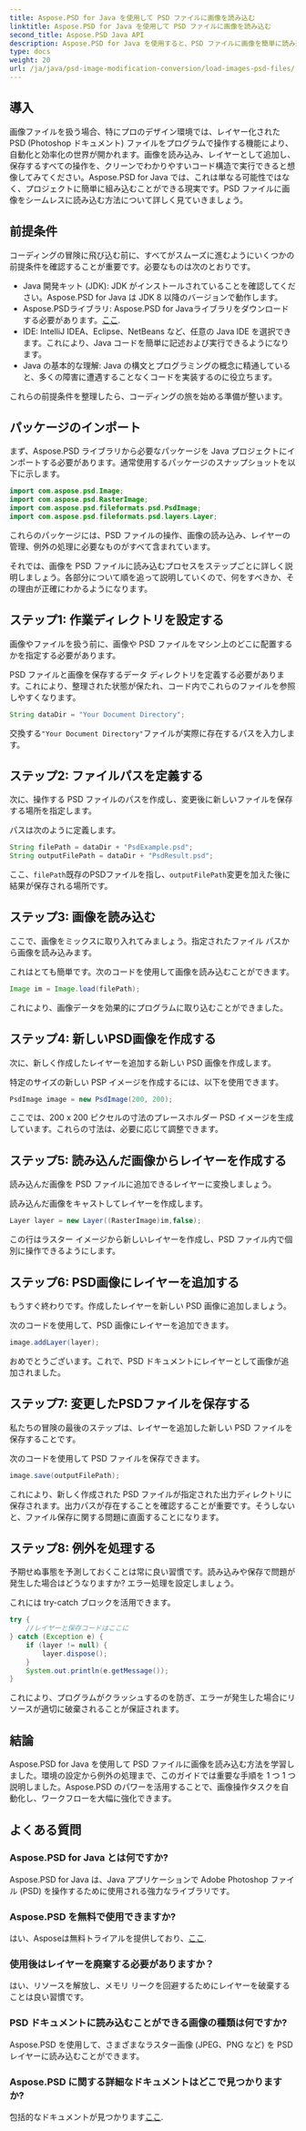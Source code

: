 ```yaml
---
title: Aspose.PSD for Java を使用して PSD ファイルに画像を読み込む
linktitle: Aspose.PSD for Java を使用して PSD ファイルに画像を読み込む
second_title: Aspose.PSD Java API
description: Aspose.PSD for Java を使用すると、PSD ファイルに画像を簡単に読み込むことができます。このステップ バイ ステップ ガイドに従って、画像操作タスクを効果的に自動化してください。
type: docs
weight: 20
url: /ja/java/psd-image-modification-conversion/load-images-psd-files/
---
```

## 導入

画像ファイルを扱う場合、特にプロのデザイン環境では、レイヤー化された PSD (Photoshop ドキュメント) ファイルをプログラムで操作する機能により、自動化と効率化の世界が開かれます。画像を読み込み、レイヤーとして追加し、保存するすべての操作を、クリーンでわかりやすいコード構造で実行できると想像してみてください。Aspose.PSD for Java では、これは単なる可能性ではなく、プロジェクトに簡単に組み込むことができる現実です。PSD ファイルに画像をシームレスに読み込む方法について詳しく見ていきましょう。

## 前提条件

コーディングの冒険に飛び込む前に、すべてがスムーズに進むようにいくつかの前提条件を確認することが重要です。必要なものは次のとおりです。

- Java 開発キット (JDK): JDK がインストールされていることを確認してください。Aspose.PSD for Java は JDK 8 以降のバージョンで動作します。
-  Aspose.PSDライブラリ: Aspose.PSD for Javaライブラリをダウンロードする必要があります。[ここ](https://releases.aspose.com/psd/java/).
- IDE: IntelliJ IDEA、Eclipse、NetBeans など、任意の Java IDE を選択できます。これにより、Java コードを簡単に記述および実行できるようになります。
- Java の基本的な理解: Java の構文とプログラミングの概念に精通していると、多くの障害に遭遇することなくコードを実装するのに役立ちます。

これらの前提条件を整理したら、コーディングの旅を始める準備が整います。

## パッケージのインポート

まず、Aspose.PSD ライブラリから必要なパッケージを Java プロジェクトにインポートする必要があります。通常使用するパッケージのスナップショットを以下に示します。

```java
import com.aspose.psd.Image;
import com.aspose.psd.RasterImage;
import com.aspose.psd.fileformats.psd.PsdImage;
import com.aspose.psd.fileformats.psd.layers.Layer;
```

これらのパッケージには、PSD ファイルの操作、画像の読み込み、レイヤーの管理、例外の処理に必要なものがすべて含まれています。

それでは、画像を PSD ファイルに読み込むプロセスをステップごとに詳しく説明しましょう。各部分について順を追って説明していくので、何をすべきか、その理由が正確にわかるようになります。

## ステップ1: 作業ディレクトリを設定する

画像やファイルを扱う前に、画像や PSD ファイルをマシン上のどこに配置するかを指定する必要があります。

PSD ファイルと画像を保存するデータ ディレクトリを定義する必要があります。これにより、整理された状態が保たれ、コード内でこれらのファイルを参照しやすくなります。

```java
String dataDir = "Your Document Directory";
```

交換する`"Your Document Directory"`ファイルが実際に存在するパスを入力します。 

## ステップ2: ファイルパスを定義する

次に、操作する PSD ファイルのパスを作成し、変更後に新しいファイルを保存する場所を指定します。

パスは次のように定義します。

```java
String filePath = dataDir + "PsdExample.psd";
String outputFilePath = dataDir + "PsdResult.psd";
```

ここ、`filePath`既存のPSDファイルを指し、`outputFilePath`変更を加えた後に結果が保存される場所です。

## ステップ3: 画像を読み込む

ここで、画像をミックスに取り入れてみましょう。指定されたファイル パスから画像を読み込みます。

これはとても簡単です。次のコードを使用して画像を読み込むことができます。

```java
Image im = Image.load(filePath);
```

これにより、画像データを効果的にプログラムに取り込むことができました。 

## ステップ4: 新しいPSD画像を作成する

次に、新しく作成したレイヤーを追加する新しい PSD 画像を作成します。

特定のサイズの新しい PSP イメージを作成するには、以下を使用できます。

```java
PsdImage image = new PsdImage(200, 200);
```

ここでは、200 x 200 ピクセルの寸法のプレースホルダー PSD イメージを生成しています。これらの寸法は、必要に応じて調整できます。

## ステップ5: 読み込んだ画像からレイヤーを作成する

読み込んだ画像を PSD ファイルに追加できるレイヤーに変換しましょう。

読み込んだ画像をキャストしてレイヤーを作成します。

```java
Layer layer = new Layer((RasterImage)im,false);
```

この行はラスター イメージから新しいレイヤーを作成し、PSD ファイル内で個別に操作できるようにします。

## ステップ6: PSD画像にレイヤーを追加する

もうすぐ終わりです。作成したレイヤーを新しい PSD 画像に追加しましょう。

次のコードを使用して、PSD 画像にレイヤーを追加できます。

```java
image.addLayer(layer);
```

おめでとうございます。これで、PSD ドキュメントにレイヤーとして画像が追加されました。

## ステップ7: 変更したPSDファイルを保存する

私たちの冒険の最後のステップは、レイヤーを追加した新しい PSD ファイルを保存することです。

次のコードを使用して PSD ファイルを保存できます。

```java
image.save(outputFilePath);
```

これにより、新しく作成された PSD ファイルが指定された出力ディレクトリに保存されます。出力パスが存在することを確認することが重要です。そうしないと、ファイル保存に関する問題に直面することになります。

## ステップ8: 例外を処理する

予期せぬ事態を予測しておくことは常に良い習慣です。読み込みや保存で問題が発生した場合はどうなりますか? エラー処理を設定しましょう。

これには try-catch ブロックを活用できます。

```java
try {
    //レイヤーと保存コードはここに
} catch (Exception e) {
    if (layer != null) {
        layer.dispose();
    }
    System.out.println(e.getMessage());
}
```

これにより、プログラムがクラッシュするのを防ぎ、エラーが発生した場合にリソースが適切に破棄されることが保証されます。

## 結論

Aspose.PSD for Java を使用して PSD ファイルに画像を読み込む方法を学習しました。環境の設定から例外の処理まで、このガイドでは重要な手順を 1 つ 1 つ説明しました。Aspose.PSD のパワーを活用することで、画像操作タスクを自動化し、ワークフローを大幅に強化できます。


## よくある質問

### Aspose.PSD for Java とは何ですか?

Aspose.PSD for Java は、Java アプリケーションで Adobe Photoshop ファイル (PSD) を操作するために使用される強力なライブラリです。

### Aspose.PSD を無料で使用できますか?

はい、Asposeは無料トライアルを提供しており、[ここ](https://releases.aspose.com/).

### 使用後はレイヤーを廃棄する必要がありますか？

はい、リソースを解放し、メモリ リークを回避するためにレイヤーを破棄することは良い習慣です。

### PSD ドキュメントに読み込むことができる画像の種類は何ですか?

Aspose.PSD を使用して、さまざまなラスター画像 (JPEG、PNG など) を PSD レイヤーに読み込むことができます。

### Aspose.PSD に関する詳細なドキュメントはどこで見つかりますか?

包括的なドキュメントが見つかります[ここ](https://reference.aspose.com/psd/java/).